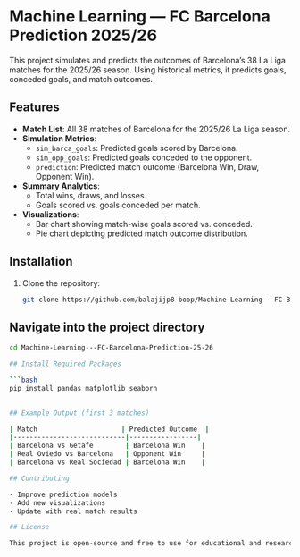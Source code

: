 # Machine Learning — FC Barcelona Prediction 2025/26

This project simulates and predicts the outcomes of Barcelona’s 38 La Liga matches for the 2025/26 season. Using historical metrics, it predicts goals, conceded goals, and match outcomes.

## Features

- **Match List**: All 38 matches of Barcelona for the 2025/26 La Liga season.
- **Simulation Metrics**:
  - `sim_barca_goals`: Predicted goals scored by Barcelona.
  - `sim_opp_goals`: Predicted goals conceded to the opponent.
  - `prediction`: Predicted match outcome (Barcelona Win, Draw, Opponent Win).
- **Summary Analytics**:
  - Total wins, draws, and losses.
  - Goals scored vs. goals conceded per match.
- **Visualizations**:
  - Bar chart showing match-wise goals scored vs. conceded.
  - Pie chart depicting predicted match outcome distribution.

## Installation

1. Clone the repository:

   ```bash
   git clone https://github.com/balajijp8-boop/Machine-Learning---FC-Barcelona-Prediction-25-26.git

## Navigate into the project directory

```bash
cd Machine-Learning---FC-Barcelona-Prediction-25-26

## Install Required Packages

```bash
pip install pandas matplotlib seaborn

   
## Example Output (first 3 matches)

| Match                     | Predicted Outcome  |
|----------------------------|-----------------|
| Barcelona vs Getafe        | Barcelona Win    |
| Real Oviedo vs Barcelona   | Opponent Win     |
| Barcelona vs Real Sociedad | Barcelona Win    |

## Contributing

- Improve prediction models  
- Add new visualizations  
- Update with real match results  

## License

This project is open-source and free to use for educational and research purposes.
